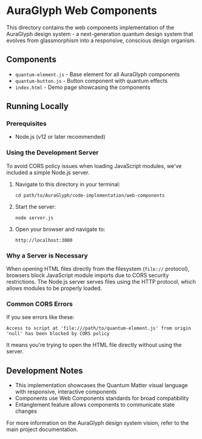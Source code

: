 # AuraGlyph Web Components

This directory contains the web components implementation of the AuraGlyph design system - a next-generation quantum design system that evolves from glassmorphism into a responsive, conscious design organism.

## Components

- `quantum-element.js` - Base element for all AuraGlyph components
- `quantum-button.js` - Button component with quantum effects
- `index.html` - Demo page showcasing the components

## Running Locally

### Prerequisites

- Node.js (v12 or later recommended)

### Using the Development Server

To avoid CORS policy issues when loading JavaScript modules, we've included a simple Node.js server.

1. Navigate to this directory in your terminal:
   ```
   cd path/to/AuraGlyph/code-implementation/web-components
   ```

2. Start the server:
   ```
   node server.js
   ```

3. Open your browser and navigate to:
   ```
   http://localhost:3000
   ```

### Why a Server is Necessary

When opening HTML files directly from the filesystem (`file://` protocol), browsers block JavaScript module imports due to CORS security restrictions. The Node.js server serves files using the HTTP protocol, which allows modules to be properly loaded.

### Common CORS Errors

If you see errors like these:

```
Access to script at 'file:///path/to/quantum-element.js' from origin 'null' has been blocked by CORS policy
```

It means you're trying to open the HTML file directly without using the server.

## Development Notes

- This implementation showcases the Quantum Matter visual language with responsive, interactive components
- Components use Web Components standards for broad compatibility
- Entanglement feature allows components to communicate state changes

For more information on the AuraGlyph design system vision, refer to the main project documentation.